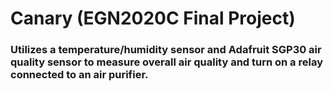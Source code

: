 # Canary (EGN2020C Final Project)

### Utilizes a temperature/humidity sensor and Adafruit SGP30 air quality sensor to measure overall air quality and turn on a relay connected to an air purifier.
